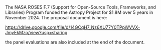 The NASA ROSES F.7 (Support for Open-Source Tools, Frameworks, and Libraries) Program funded the Astropy Project for $1.8M over 5 years in November 2024. The proposal document is here:

https://drive.google.com/file/d/14GCqH7_Nz6XU77Y0TPpWVVX-JmyEkMzo/view?usp=sharing

the panel evaluations are also included at the end of the document.
